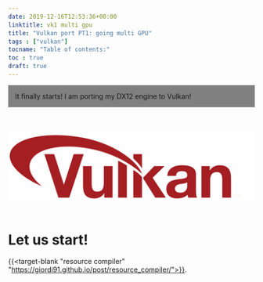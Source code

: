 ```yaml
---
date: 2019-12-16T12:53:36+00:00
linktitle: vk1 multi gpu 
title: "Vulkan port PT1: going multi GPU"
tags : ["vulkan"]
tocname: "Table of contents:"
toc : true
draft: true
---
```


<p style="background:gray;padding: 1em;">
It finally starts! I am porting my DX12 engine to Vulkan!
</p>

<br><br>
![intro](../images/19_vulkan1/vk.png)
<br><br>

# Let us start! 

{{<target-blank "resource compiler" "https://giordi91.github.io/post/resource_compiler/">}}.
<br><br>
